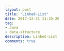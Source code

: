 ```yaml
---
layout: post
title: "Linked-List"
date: 2017-12-31 11:30:20
tag:
- Java
- data-structure
description: Linked-List
comments: true
---
```

